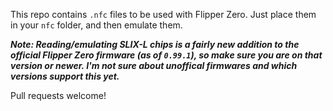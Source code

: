 
This repo contains `.nfc` files to be used with Flipper Zero. Just place them in your `nfc` folder, and then emulate them.

***Note: Reading/emulating SLIX-L chips is a fairly new addition to the official Flipper Zero firmware (as of `0.99.1`), so make sure you are on that version or newer. I'm not sure about unoffical firmwares and which versions support this yet.***

Pull requests welcome!
